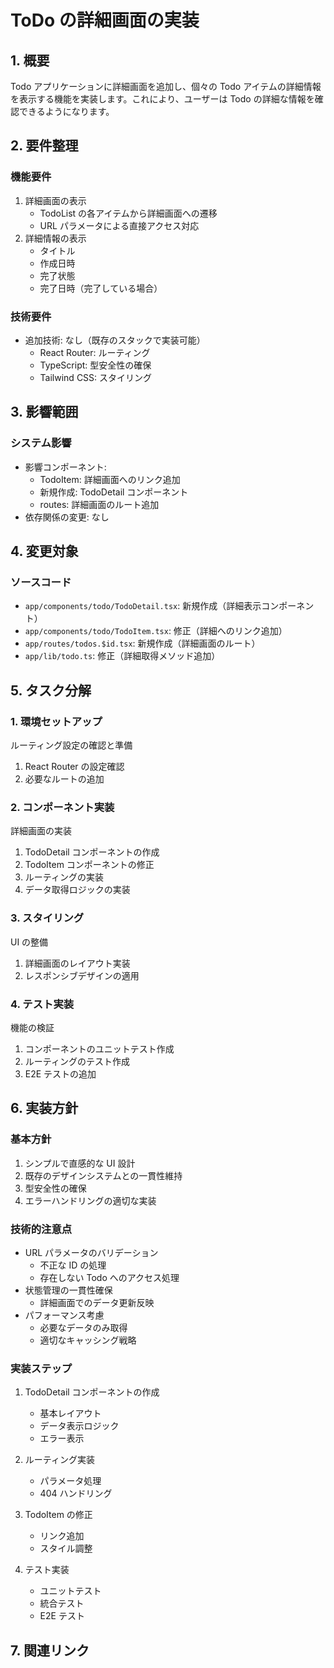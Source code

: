# ToDo の詳細画面の実装

## 1. 概要

Todo アプリケーションに詳細画面を追加し、個々の Todo アイテムの詳細情報を表示する機能を実装します。これにより、ユーザーは Todo の詳細な情報を確認できるようになります。

## 2. 要件整理

### 機能要件

1. 詳細画面の表示
   - TodoList の各アイテムから詳細画面への遷移
   - URL パラメータによる直接アクセス対応
2. 詳細情報の表示
   - タイトル
   - 作成日時
   - 完了状態
   - 完了日時（完了している場合）

### 技術要件

- 追加技術: なし（既存のスタックで実装可能）
  - React Router: ルーティング
  - TypeScript: 型安全性の確保
  - Tailwind CSS: スタイリング

## 3. 影響範囲

### システム影響

- 影響コンポーネント:
  - TodoItem: 詳細画面へのリンク追加
  - 新規作成: TodoDetail コンポーネント
  - routes: 詳細画面のルート追加
- 依存関係の変更: なし

## 4. 変更対象

### ソースコード

- `app/components/todo/TodoDetail.tsx`: 新規作成（詳細表示コンポーネント）
- `app/components/todo/TodoItem.tsx`: 修正（詳細へのリンク追加）
- `app/routes/todos.$id.tsx`: 新規作成（詳細画面のルート）
- `app/lib/todo.ts`: 修正（詳細取得メソッド追加）

## 5. タスク分解

### 1. 環境セットアップ

ルーティング設定の確認と準備

1. React Router の設定確認
2. 必要なルートの追加

### 2. コンポーネント実装

詳細画面の実装

1. TodoDetail コンポーネントの作成
2. TodoItem コンポーネントの修正
3. ルーティングの実装
4. データ取得ロジックの実装

### 3. スタイリング

UI の整備

1. 詳細画面のレイアウト実装
2. レスポンシブデザインの適用

### 4. テスト実装

機能の検証

1. コンポーネントのユニットテスト作成
2. ルーティングのテスト作成
3. E2E テストの追加

## 6. 実装方針

### 基本方針

1. シンプルで直感的な UI 設計
2. 既存のデザインシステムとの一貫性維持
3. 型安全性の確保
4. エラーハンドリングの適切な実装

### 技術的注意点

- URL パラメータのバリデーション
  - 不正な ID の処理
  - 存在しない Todo へのアクセス処理
- 状態管理の一貫性確保
  - 詳細画面でのデータ更新反映
- パフォーマンス考慮
  - 必要なデータのみ取得
  - 適切なキャッシング戦略

### 実装ステップ

1. TodoDetail コンポーネントの作成

   - 基本レイアウト
   - データ表示ロジック
   - エラー表示

2. ルーティング実装

   - パラメータ処理
   - 404 ハンドリング

3. TodoItem の修正

   - リンク追加
   - スタイル調整

4. テスト実装
   - ユニットテスト
   - 統合テスト
   - E2E テスト

## 7. 関連リンク
